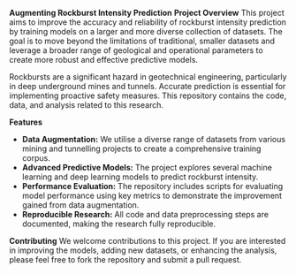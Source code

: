 **Augmenting Rockburst Intensity Prediction**
**Project Overview**
This project aims to improve the accuracy and reliability of rockburst intensity prediction by training models on a larger and more diverse collection of datasets. The goal is to move beyond the limitations of traditional, smaller datasets and leverage a broader range of geological and operational parameters to create more robust and effective predictive models.

Rockbursts are a significant hazard in geotechnical engineering, particularly in deep underground mines and tunnels. Accurate prediction is essential for implementing proactive safety measures. This repository contains the code, data, and analysis related to this research.

**Features**
- **Data Augmentation:** We utilise a diverse range of datasets from various mining and tunnelling projects to create a comprehensive training corpus.
- **Advanced Predictive Models:** The project explores several machine learning and deep learning models to predict rockburst intensity.
- **Performance Evaluation:** The repository includes scripts for evaluating model performance using key metrics to demonstrate the improvement gained from data augmentation.
- **Reproducible Research:** All code and data preprocessing steps are documented, making the research fully reproducible.


**Contributing**
We welcome contributions to this project. If you are interested in improving the models, adding new datasets, or enhancing the analysis, please feel free to fork the repository and submit a pull request.
